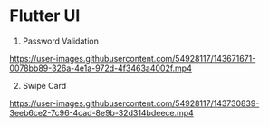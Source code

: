 # Flutter UI
1. Password Validation


https://user-images.githubusercontent.com/54928117/143671671-0078bb89-326a-4e1a-972d-4f3463a4002f.mp4


2. Swipe Card



https://user-images.githubusercontent.com/54928117/143730839-3eeb6ce2-7c96-4cad-8e9b-32d314bdeece.mp4

